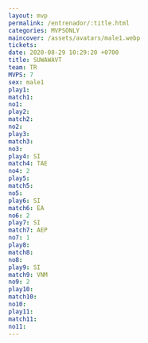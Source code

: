 ```yaml
---
layout: mvp
permalink: /entrenador/:title.html
categories: MVPSONLY
maincover: /assets/avatars/male1.webp
tickets: 
date: 2020-08-29 10:29:20 +0700
title: SUWAWAVT
team: TR
MVPS: 7
sex: male1
play1: 
match1: 
no1: 
play2: 
match2: 
no2: 
play3: 
match3: 
no3: 
play4: SI
match4: TAE
no4: 2
play5: 
match5: 
no5: 
play6: SI
match6: EA
no6: 2
play7: SI
match7: AEP
no7: 1
play8: 
match8: 
no8: 
play9: SI
match9: VNM
no9: 2
play10: 
match10: 
no10: 
play11: 
match11: 
no11:
---
```

